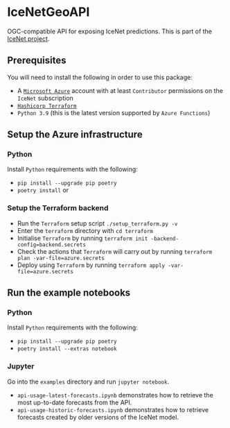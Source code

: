 # IceNetGeoAPI

OGC-compatible API for exposing IceNet predictions.
This is part of the [IceNet project](https://github.com/alan-turing-institute/IceNet-Project).

## Prerequisites

You will need to install the following in order to use this package:

- A [`Microsoft Azure`](https://portal.azure.com) account with at least `Contributor` permissions on the `IceNet` subscription
- [`Hashicorp Terraform`](https://www.terraform.io/)
- `Python 3.9` (this is the latest version supported by `Azure Functions`)

## Setup the Azure infrastructure

### Python

Install `Python` requirements with the following:

- `pip install --upgrade pip poetry`
- `poetry install` or

### Setup the Terraform backend

- Run the `Terraform` setup script `./setup_terraform.py -v`
- Enter the `terraform` directory with `cd terraform`
- Initialise `Terraform` by running `terraform init -backend-config=backend.secrets`
- Check the actions that `Terraform` will carry out by running `terraform plan -var-file=azure.secrets`
- Deploy using `Terraform` by running `terraform apply -var-file=azure.secrets`

## Run the example notebooks

### Python

Install `Python` requirements with the following:

- `pip install --upgrade pip poetry`
- `poetry install --extras notebook`

### Jupyter

Go into the `examples` directory and run `jupyter notebook`.

- `api-usage-latest-forecasts.ipynb` demonstrates how to retrieve the most up-to-date forecasts from the API.
- `api-usage-historic-forecasts.ipynb` demonstrates how to retrieve forecasts created by older versions of the IceNet model.
